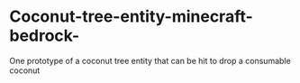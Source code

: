 # Coconut-tree-entity-minecraft-bedrock-
One prototype of a coconut tree entity that can be hit to drop a consumable coconut 
